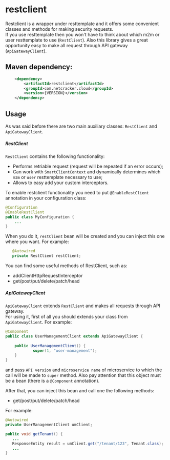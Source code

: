 # restclient


Restclient is a wrapper under resttemplate and it offers some convenient classes and methods for making security requests.  
If you use resttemplate then you won't have to think about which m2m or user resttemplate to use (`RestClient`). 
Also this library gives a great opportunity easy to make all request through API gateway (`ApiGatewayClient`).

Maven dependency:
----------------

```xml
    <dependency>
        <artifactId>restclient</artifactId>
        <groupId>com.netcracker.cloud</groupId>
        <version>{VERSION}</version>
    </dependency>
```

Usage
-----

As was said before there are two main auxiliary classes: `RestClient` and `ApiGatewayClient`.  

##### RestClient
`RestClient` contains the following functionality:

* Performs retriable request (request will be repeated if an error occurs);
* Can work with `SmartClientContext` and dynamically determines which `m2m` or `user` resttemplate necessary to use;
* Allows to easy add your custom interceptors.

To enable restclient functionality you need to put `@EnableRestClient` annotation in your configuration class:

```java
@Configuration
@EnableRestClient
public class MyConfiguration {
    ...
}
```

When you do it, `restClient` bean will be created and you can inject this one where you want. For example:

 ```java
    @Autowired
    private RestClient restClient;
```

You can find some useful methods of RestClient, such as:
* addClientHttpRequestInterceptor
* get/post/put/delete/patch/head

##### ApiGatewayClient

`ApiGatewayClient` extends `RestClient` and makes all requests through API gateway.  
For using it, first of all you should extends your class from `ApiGatewayClient`. For example:

```java
@Component
public class UserManagementClient extends ApiGatewayClient {
    
    public UserManagementClient() {
            super(1, "user-management");
    }
}
``` 
 and pass `API version` and `microservice name` of microservice to which the call will be made to `super` method. Also pay attention that this object must be a bean (there is a `@Component` annotation).
 
 After that, you can inject this bean and call one the following methods:
 * get/post/put/delete/patch/head
 
 For example:
 
 ```java
 @Autowired
 private UserManagementClient umClient; 
 
public void getTenant() {
    ...
    ResponseEntity result = umClient.get("/tenant/123", Tenant.class);
    ...
}
```
